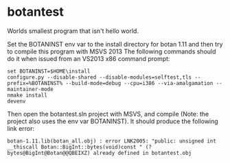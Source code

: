 # botantest
Worlds smallest program that isn't hello world.

Set the BOTANINST env var to the install directory for botan 1.11 and then try to compile this program with MSVS 2013
The following commands should do it when issued from an VS2013 x86 command prompt:

```
set BOTANINST=$HOME\install
configure.py --disable-shared --disable-modules=selftest,tls --prefix=%BOTANINST% --build-mode=debug --cpu=i386 --via-amalgamation --maintainer-mode
nmake install
devenv
```
Then open the botantest.sln project with MSVS, and compile (Note: the project also uses the env var BOTANINST). It should produce the following link error:
```
botan-1.11.lib(botan_all.obj) : error LNK2005: "public: unsigned int __thiscall Botan::BigInt::bytes(void)const " (?bytes@BigInt@Botan@@QBEIXZ) already defined in botantest.obj
```